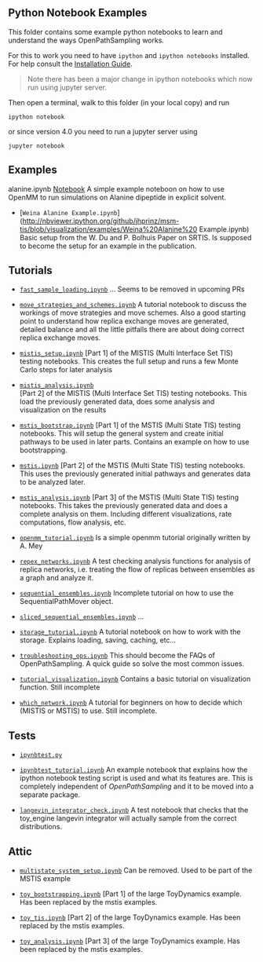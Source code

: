 ## Python Notebook Examples
This folder contains some example python notebooks to learn and understand the ways OpenPathSampling works.

For this to work you need to have `ipython` and `ipython notebooks` installed. For help consult the 
[Installation Guide](http://ipython.org/install.html).

> Note there has been a major change in ipython notebooks which now run using jupyter server. 

Then open a terminal, walk to this folder (in your local copy) and run 
```
ipython notebook
```
or since version 4.0 you need to run a jupyter server using
```
jupyter notebook
```

## Examples
alanine.ipynb [Notebook](http://nbviewer.ipython.org/github/jhprinz/msm-tis/blob/visualization/examples/alanine.ipynb)
    A simple example noteboon on how to use OpenMM to run simulations on Alanine dipeptide in explicit solvent.

- [`Weina Alanine Example.ipynb`](http://nbviewer.ipython.org/github/jhprinz/msm-tis/blob/visualization/examples/Weina%20Alanine%20 Example.ipynb)
    Basic setup from the W. Du and P. Bolhuis Paper on SRTIS. Is supposed to become the setup for an example in the publication.

## Tutorials

- [`fast_sample_loading.ipynb`](http://nbviewer.ipython.org/github/jhprinz/msm-tis/blob/visualization/examples/fast_sample_loading.ipynb)
    ... Seems to be removed in upcoming PRs

-  [`move_strategies_and_schemes.ipynb`](http://nbviewer.ipython.org/github/jhprinz/msm-tis/blob/visualization/examples/move_strategies_and_schemes.ipynb)
    A tutorial notebook to discuss the workings of move strategies and move schemes. Also a good starting point to understand how replica exchange moves are generated, detailed balance and all the little pitfalls there are about doing correct replica exchange moves.

- [`mistis_setup.ipynb`](http://nbviewer.ipython.org/github/jhprinz/msm-tis/blob/visualization/examples/mistis_setup.ipynb)	
    [Part 1] of the MISTIS (Multi Interface Set TIS) testing notebooks. This creates the full setup and runs a few Monte Carlo steps for later analysis

- [`mistis_analysis.ipynb`](http://nbviewer.ipython.org/github/jhprinz/msm-tis/blob/visualization/examples/mistis_analysis.ipynb)	
    [Part 2] of the MISTIS (Multi Interface Set TIS) testing notebooks. This load the previously generated data, does some analysis and visualization on the results 

- [`mstis_bootstrap.ipynb`](http://nbviewer.ipython.org/github/jhprinz/msm-tis/blob/visualization/examples/mstis_bootstrap.ipynb)
    [Part 1] of the MSTIS (Multi State TIS) testing notebooks. This will setup the general system and create initial pathways to be used in later parts. Contains an example on how to use bootstrapping.

- [`mstis.ipynb`](http://nbviewer.ipython.org/github/jhprinz/msm-tis/blob/visualization/examples/mstis.ipynb)
    [Part 2] of the MSTIS (Multi State TIS) testing notebooks. This uses the previously generated initial pathways and generates data to be analyzed later.

- [`mstis_analysis.ipynb`](http://nbviewer.ipython.org/github/jhprinz/msm-tis/blob/visualization/examples/mstis_analysis.ipynb)
    [Part 3] of the MSTIS (Multi State TIS) testing notebooks. This takes the previously generated data and does a complete analysis on them. Including different visualizations, rate computations, flow analysis, etc.

- [`openmm_tutorial.ipynb`](http://nbviewer.ipython.org/github/jhprinz/msm-tis/blob/visualization/examples/openmm_tutorial.ipynb)
    Is a simple openmm tutorial originally written by A. Mey 

- [`repex_networks.ipynb`](http://nbviewer.ipython.org/github/jhprinz/msm-tis/blob/visualization/examples/repex_networks.ipynb)
    A test checking analysis functions for analysis of replica networks, i.e. treating the flow of replicas between ensembles as a graph and analyze it.

- [`sequential_ensembles.ipynb`](http://nbviewer.ipython.org/github/jhprinz/msm-tis/blob/visualization/examples/sequential_ensembles.ipynb)
    Incomplete tutorial on how to use the SequentialPathMover object.

- [`sliced_sequential_ensembles.ipynb`](http://nbviewer.ipython.org/github/jhprinz/msm-tis/blob/visualization/examples/sliced_sequential_ensembles.ipynb)
    ...

- [`storage_tutorial.ipynb`](http://nbviewer.ipython.org/github/jhprinz/msm-tis/blob/visualization/examples/storage_tutorial.ipynb)
    A tutorial notebook on how to work with the storage. Explains loading, saving, caching, etc...

- [`troubleshooting_ops.ipynb`](http://nbviewer.ipython.org/github/jhprinz/msm-tis/blob/visualization/examples/troubleshooting_ops.ipynb)
    This should become the FAQs of OpenPathSampling. A quick guide so solve the most common issues.

- [`tutorial_visualization.ipynb`](http://nbviewer.ipython.org/github/jhprinz/msm-tis/blob/visualization/examples/tutorial_visualization.ipynb)
    Contains a basic tutorial on visualization function. Still incomplete

- [`which_network.ipynb`](http://nbviewer.ipython.org/github/jhprinz/msm-tis/blob/visualization/examples/which_network.ipynb)
    A tutorial for beginners on how to decide which (MISTIS or MSTIS) to use. Still incomplete.

## Tests

- [`ipynbtest.py`](http://nbviewer.ipython.org/github/jhprinz/msm-tis/blob/visualization/examples/ipynbtest.py)

-  [`ipynbtest_tutorial.ipynb`](http://nbviewer.ipython.org/github/jhprinz/msm-tis/blob/visualization/examples/ipynbtest_tutorial.ipynb)
    An example notebook that explains how the ipython notebook testing script is used and what its features are. This is completely independent of _OpenPathSampling_ and it to be moved into a separate package.

- [`langevin_integrator_check.ipynb`](http://nbviewer.ipython.org/github/jhprinz/msm-tis/blob/visualization/examples/langevin_integrator_check.ipynb)
    A test notebook that checks that the toy_engine langevin integrator will actually sample from the correct distributions.

## Attic

- [`multistate_system_setup.ipynb`](http://nbviewer.ipython.org/github/jhprinz/msm-tis/blob/visualization/examples/multistate_system_setup.ipynb)
    Can be removed. Used to be part of the MSTIS example

- [`toy_bootstrapping.ipynb`](http://nbviewer.ipython.org/github/jhprinz/msm-tis/blob/visualization/examples/toy_bootstrapping.ipynb)
    [Part 1] of the large ToyDynamics example. Has been replaced by the mstis examples.

- [`toy_tis.ipynb`](http://nbviewer.ipython.org/github/jhprinz/msm-tis/blob/visualization/examples/toy_tis.ipynb)
    [Part 2] of the large ToyDynamics example. Has been replaced by the mstis examples.

- [`toy_analysis.ipynb`](http://nbviewer.ipython.org/github/jhprinz/msm-tis/blob/visualization/examples/toy_analysis.ipynb)
    [Part 3] of the large ToyDynamics example. Has been replaced by the mstis examples.


